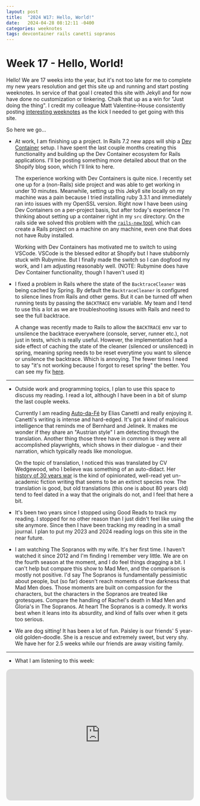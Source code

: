 ```yaml
---
layout: post
title:  "2024 W17: Hello, World!"
date:   2024-04-28 08:12:11 -0400
categories: weeknotes
tags: devcontainer rails canetti sopranos
---
```


# Week 17 - Hello, World!

Hello! We are 17 weeks into the year, but it's not too late for me to complete my new years resolution and get this site up and running and start posting weeknotes. In service of that goal I created this site with Jekyll and for now have done no customization or tinkering. Chalk that up as a win for "Just doing the thing". I credit my colleague Matt Valentine-House consistently posting [interesting weeknotes](https://www.eightbitraptor.com/weeknotes/) as the kick I needed to get going with this site.

So here we go...

- At work, I am finishing up a project. In Rails 7.2 new apps will ship a [Dev Container](https://containers.dev/) setup. I have spent the last couple months creating this functionality and building up the Dev Container ecosystem for Rails applications. I'll be posting something more detailed about that on the Shopify blog soon, which I'll link to here.

  The experience working with Dev Containers is quite nice. I recently set one up for a (non-Rails) side project and was able to get working in under 10 minutes. Meanwhile, setting up this Jekyll site locally on my machine was a pain because I tried installing ruby 3.3.1 and immediately ran into issues with my OpenSSL version. Right now I have been using Dev Containers on a per-project basis, but after today's experience I'm thinking about setting up a container right in my `src` directory. On the rails side we solved this problem with the [`rails-new` tool](https://github.com/rails/rails-new), which can create a Rails project on a machine on any machine, even one that does not have Ruby installed.

  Working with Dev Containers has motivated me to switch to using VSCode. VSCode is the blessed editor at Shopify but I have stubbornly stuck with Rubymine. But I finally made the switch so I can dogfood my work, and I am adjusting reasonably well. (NOTE: Rubymine does have Dev Container functionality, though I haven't used it)


- I fixed a problem in Rails where the state of the `BacktraceCleaner` was being cached by Spring. By default the `BacktraceCleaner` is configured to silence lines from Rails and other gems. But it can be turned off when running tests by passing the `BACKTRACE` env variable. My team and I tend to use this a lot as we are troubleshooting issues with Rails and need to see the full backtrace.

  A change was recently made to Rails to allow the `BACKTRACE` env var to unsilence the backtrace everywhere (console, server, runner etc.), not just in tests, which is really useful. However, the implementation had a side effect of caching the state of the cleaner (silenced or unsilenced) in spring, meaning spring needs to be reset everytime you want to silence or unsilence the backtrace. Which is annoying. The fewer times I need to say "it's not working because I forgot to reset spring" the better. You can see my fix [here](https://github.com/rails/rails/pull/51670).

---


- Outside work and programming topics, I plan to use this space to discuss my reading. I read a lot, although I have been in a bit of slump the last couple weeks.

  Currently I am reading [Auto-da-Fé](https://en.wikipedia.org/wiki/Auto-da-F%C3%A9_(novel)) by Elias Canetti and really enjoying it. Canetti's writing is intense and hard-edged. It's got a kind of malicious intelligence that reminds me of Bernhard and Jelinek. It makes me wonder if they share an "Austrian style" I am detecting through the translation. Another thing those three have in common is they were all accomplished playwrights, which shows in their dialogue - and their narration, which typically reads like monologue.

  On the topic of translation, I noticed this was translated by CV Wedgewood, who I believe was something of an auto-didact. Her [history of 30 years war](https://www.nyrb.com/products/the-thirty-years-war) is the kind of opinionated, well-read yet un-academic fiction writing that seems to be an extinct species now. The translation is good, but old translations (this one is about 80 years old) tend to feel dated in a way that the originals do not, and I feel that here a bit.

- It's been two years since I stopped using Good Reads to track my reading. I stopped for no other reason than I just didn't feel like using the site anymore. Since then I have been tracking my reading in a small journal. I plan to put my 2023 and 2024 reading logs on this site in the near future.

- I am watching The Sopranos with my wife. It's her first time. I haven't watched it since 2012 and I'm finding I remember very little. We are on the fourth season at the moment, and I do feel things dragging a bit. I can't help but compare this show to Mad Men, and the comparison is mostly not positive. I'd say The Sopranos is fundamentally pessimistic about people, but (so far) doesn't reach moments of true darkness that Mad Men does. Those moments are built on compassion for the characters, but the characters in the Sopranos are treated like grotesques. Compare the handling of Rachel's death in Mad Men and Gloria's in The Sopranos. At heart The Sopranos is a comedy. It works best when it leans into its absurdity, and kind of falls over when it gets too serious.

- We are dog sitting! It has been a lot of fun. Paisley is our friends' 5 year-old golden-doodle. She is a rescue and extremely sweet, but very shy. We have her for 2.5 weeks while our friends are away visiting family.

---

- What I am listening to this week:

<iframe style="border-radius:12px" src="https://open.spotify.com/embed/album/1XEPKavl3nlI2qVt8HuA5n?utm_source=generator" width="100%" height="352" frameBorder="0" allowfullscreen="" allow="autoplay; clipboard-write; encrypted-media; fullscreen; picture-in-picture" loading="lazy"></iframe>
